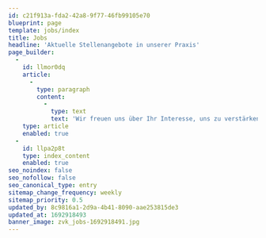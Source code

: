 ```yaml
---
id: c21f913a-fda2-42a8-9f77-46fb99105e70
blueprint: page
template: jobs/index
title: Jobs
headline: 'Aktuelle Stellenangebote in unserer Praxis'
page_builder:
  -
    id: llmor0dq
    article:
      -
        type: paragraph
        content:
          -
            type: text
            text: 'Wir freuen uns über Ihr Interesse, uns zu verstärken. Für Vorabinformationen zu den Stellen stehen wir Ihnen gerne telefonisch oder per mail an pm@kuespert-zahnarzt.de zur Verfügung.'
    type: article
    enabled: true
  -
    id: llpa2p8t
    type: index_content
    enabled: true
seo_noindex: false
seo_nofollow: false
seo_canonical_type: entry
sitemap_change_frequency: weekly
sitemap_priority: 0.5
updated_by: 8c9816a1-2d9a-4b41-8090-aae253815de3
updated_at: 1692918493
banner_image: zvk_jobs-1692918491.jpg
---
```

